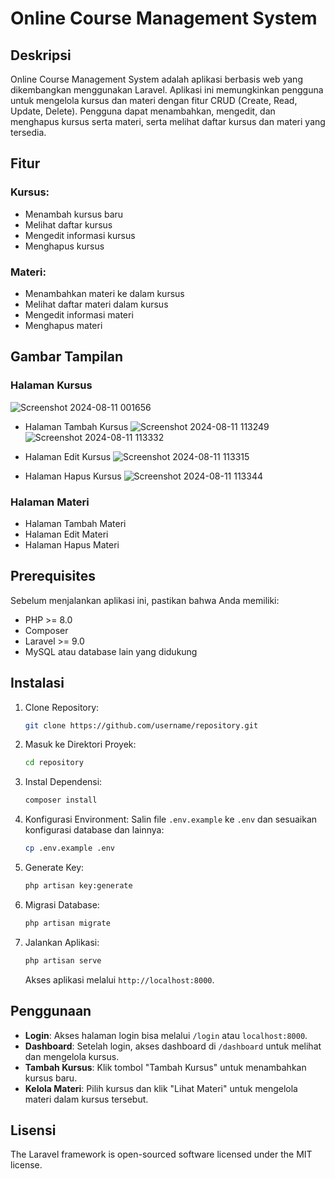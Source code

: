 # Online Course Management System

## Deskripsi

Online Course Management System adalah aplikasi berbasis web yang dikembangkan menggunakan Laravel. Aplikasi ini memungkinkan pengguna untuk mengelola kursus dan materi dengan fitur CRUD (Create, Read, Update, Delete). Pengguna dapat menambahkan, mengedit, dan menghapus kursus serta materi, serta melihat daftar kursus dan materi yang tersedia.

## Fitur

### Kursus:

- Menambah kursus baru
- Melihat daftar kursus
- Mengedit informasi kursus
- Menghapus kursus

### Materi:

- Menambahkan materi ke dalam kursus
- Melihat daftar materi dalam kursus
- Mengedit informasi materi
- Menghapus materi

## Gambar Tampilan

### Halaman Kursus
![Screenshot 2024-08-11 001656](https://github.com/user-attachments/assets/3274a1b4-e176-4f8b-859a-f30f6fd28af4)

- Halaman Tambah Kursus
  ![Screenshot 2024-08-11 113249](https://github.com/user-attachments/assets/0fe17608-47eb-45f9-ae8e-b1ed6743a741)
  ![Screenshot 2024-08-11 113332](https://github.com/user-attachments/assets/19acd6d0-4f7a-410f-b03c-9c0880d86fea)

- Halaman Edit Kursus
  ![Screenshot 2024-08-11 113315](https://github.com/user-attachments/assets/659435ff-3164-44ca-9a50-6f2f4496946e)

- Halaman Hapus Kursus
  ![Screenshot 2024-08-11 113344](https://github.com/user-attachments/assets/1b785a4f-8523-4013-b860-7a2681f76207)

### Halaman Materi

- Halaman Tambah Materi
- Halaman Edit Materi
- Halaman Hapus Materi

## Prerequisites

Sebelum menjalankan aplikasi ini, pastikan bahwa Anda memiliki:

- PHP >= 8.0
- Composer
- Laravel >= 9.0
- MySQL atau database lain yang didukung

## Instalasi

1. Clone Repository:

    ```bash
    git clone https://github.com/username/repository.git
    ```

2. Masuk ke Direktori Proyek:

    ```bash
    cd repository
    ```

3. Instal Dependensi:

    ```bash
    composer install
    ```

4. Konfigurasi Environment: Salin file `.env.example` ke `.env` dan sesuaikan konfigurasi database dan lainnya:

    ```bash
    cp .env.example .env
    ```

5. Generate Key:

    ```bash
    php artisan key:generate
    ```

6. Migrasi Database:

    ```bash
    php artisan migrate
    ```

7. Jalankan Aplikasi:

    ```bash
    php artisan serve
    ```

   Akses aplikasi melalui `http://localhost:8000`.

## Penggunaan

- **Login**: Akses halaman login bisa melalui `/login` atau `localhost:8000`.
- **Dashboard**: Setelah login, akses dashboard di `/dashboard` untuk melihat dan mengelola kursus.
- **Tambah Kursus**: Klik tombol "Tambah Kursus" untuk menambahkan kursus baru.
- **Kelola Materi**: Pilih kursus dan klik "Lihat Materi" untuk mengelola materi dalam kursus tersebut.

## Lisensi

The Laravel framework is open-sourced software licensed under the MIT license.
